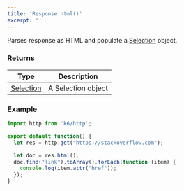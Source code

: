 ```yaml
---
title: 'Response.html()'
excerpt: ''
---
```


Parses response as HTML and populate a [Selection](/javascript-api/k6-html/selection) object.

### Returns

| Type                                                     | Description             |
| -------------------------------------------------------- | ----------------------- |
| [Selection](/javascript-api/k6-html/selection)           | A Selection object |

### Example

<div class="code-group" data-props='{"labels": []}'>

```js
import http from 'k6/http';

export default function() {
  let res = http.get("https://stackoverflow.com");

  let doc = res.html();
  doc.find("link").toArray().forEach(function (item) {
    console.log(item.attr("href"));
  });
}
```

</div>

